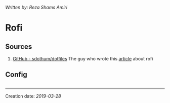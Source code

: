 _Written by: Reza Shams Amiri_
# Rofi

## Sources

1. [GitHub - sdothum/dotfiles][GSD] The guy who wrote this [article][R] about rofi

## Config
``` sh

```

* * *
Creation date: _2019-03-28_

[GSD]: https://github.com/sdothum/dotfiles
[R]: http://thedarnedestthing.com/rofi